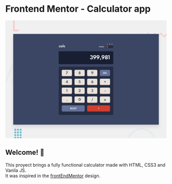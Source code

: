 # Frontend Mentor - Calculator app

![Design preview for the Calculator app coding challenge](./design/desktop-preview.jpg)

## Welcome! 👋

This proyect brings a fully functional calculator made with HTML, CSS3 and Vanila JS. <br>
It was inspired in the <a href="https://www.frontendmentor.io/challenges">frontEndMentor</a> design.
